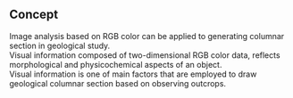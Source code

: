 ## Concept
Image analysis based on RGB color can be applied to generating columnar section in geological study.  
Visual information composed of two-dimensional RGB color data, reflects morphological and physicochemical aspects of an object.  
Visual information is one of main factors that are employed to draw geological columnar section based on observing outcrops.  
